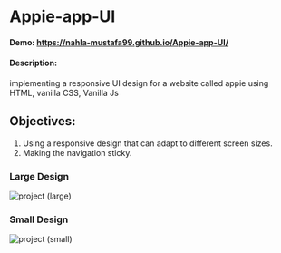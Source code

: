 # Appie-app-UI
#### Demo: https://nahla-mustafa99.github.io/Appie-app-UI/
#### Description:
implementing a responsive UI design for a website called appie using HTML, vanilla CSS, Vanilla Js

## Objectives:
1) Using a responsive design that can adapt to different screen sizes.
2) Making the navigation sticky.

### Large Design
![project (large)](https://user-images.githubusercontent.com/75391814/226437642-78b573c6-00f1-4cbb-ad55-b1eacc6360a0.png)

### Small Design
![project (small)](https://user-images.githubusercontent.com/75391814/226437752-5605aec5-2b71-48f4-bdf9-ac709227bbdf.png)


